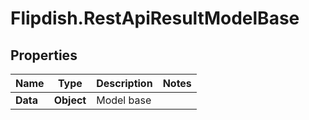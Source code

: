 # Flipdish.RestApiResultModelBase

## Properties

Name | Type | Description | Notes
------------ | ------------- | ------------- | -------------
**Data** | **Object** | Model base | 


